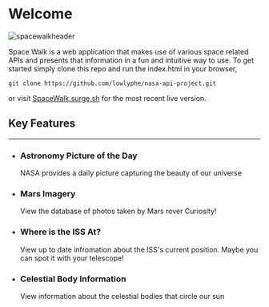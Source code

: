 # Welcome

![spacewalkheader](https://i.imgur.com/ZLWAdgB.png)

Space Walk is a web application that makes use of various space related APIs and presents that information in a fun and intuitive way to use. To get started simply clone this repo and run the index.html in your browser,

    git clone https://github.com/lowlyphe/nasa-api-project.git

or visit [SpaceWalk.surge.sh](SpaceWalk.surge.sh) for the most recent live version.

## Key Features

---

- ### Astronomy Picture of the Day
  NASA provides a daily picture capturing the beauty of our universe
- ### Mars Imagery
  View the database of photos taken by Mars rover Curiosity!
- ### Where is the ISS At?
  View up to date infromation about the ISS's current position. Maybe you can spot it with your telescope!
- ### Celestial Body Information
  View information about the celestial bodies that circle our sun
